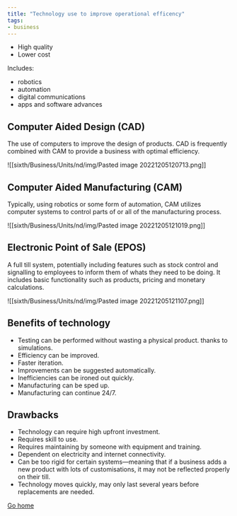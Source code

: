 ```yaml
---
title: "Technology use to improve operational efficency"
tags:
- business
---
```


- High quality
- Lower cost

Includes:
- robotics
- automation
- digital communications
- apps and software advances

## Computer Aided Design (CAD)

The use of computers to improve the design of products. CAD is frequently combined with CAM to provide a business with optimal efficiency.

![[sixth/Business/Units/nd/img/Pasted image 20221205120713.png]]

## Computer Aided Manufacturing (CAM)

Typically, using robotics or some form of automation, CAM utilizes computer systems to control parts of or all of the manufacturing process.

![[sixth/Business/Units/nd/img/Pasted image 20221205121019.png]]

## Electronic Point of Sale (EPOS)

A full till system, potentially including features such as stock control and signalling to employees to inform them of whats they need to be doing. It includes basic functionality such as products, pricing and monetary calculations. 

![[sixth/Business/Units/nd/img/Pasted image 20221205121107.png]]

## Benefits of technology

- Testing can be performed without wasting a physical product. thanks to simulations.
- Efficiency can be improved.
- Faster iteration.
- Improvements can be suggested automatically.
- Inefficiencies can be ironed out quickly.
- Manufacturing can be sped up.
- Manufacturing can continue 24/7.

## Drawbacks

- Technology can require high upfront investment.
- Requires skill to use.
- Requires maintaining by someone with equipment and training.
- Dependent on electricity and internet connectivity.
- Can be too rigid for certain systems—meaning that if a business adds a new product with lots of customisations, it may not be reflected properly on their till.
- Technology moves quickly, may only last several years before replacements are needed.



[Go home](/)